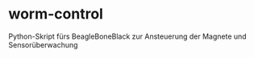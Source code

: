 # worm-control
Python-Skript fürs BeagleBoneBlack zur Ansteuerung der Magnete und Sensorüberwachung

